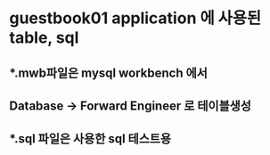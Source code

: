 # guestbook01 application 에 사용된 table, sql

## *.mwb파일은 mysql workbench 에서
## Database -> Forward Engineer 로 테이블생성

## *.sql 파일은 사용한 sql 테스트용